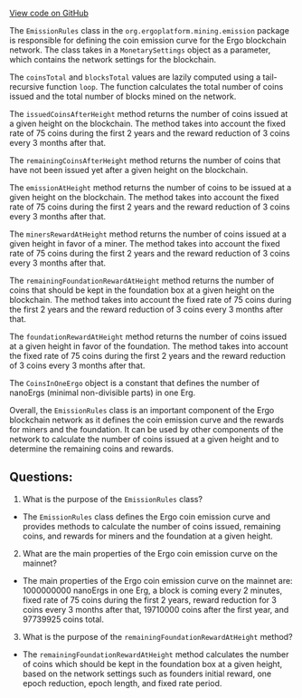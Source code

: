 [View code on GitHub](sigmastate-interpreterhttps://github.com/ScorexFoundation/sigmastate-interpreter/interpreter/shared/src/main/scala/org/ergoplatform/mining/emission/EmissionRules.scala)

The `EmissionRules` class in the `org.ergoplatform.mining.emission` package is responsible for defining the coin emission curve for the Ergo blockchain network. The class takes in a `MonetarySettings` object as a parameter, which contains the network settings for the blockchain. 

The `coinsTotal` and `blocksTotal` values are lazily computed using a tail-recursive function `loop`. The function calculates the total number of coins issued and the total number of blocks mined on the network. 

The `issuedCoinsAfterHeight` method returns the number of coins issued at a given height on the blockchain. The method takes into account the fixed rate of 75 coins during the first 2 years and the reward reduction of 3 coins every 3 months after that. 

The `remainingCoinsAfterHeight` method returns the number of coins that have not been issued yet after a given height on the blockchain. 

The `emissionAtHeight` method returns the number of coins to be issued at a given height on the blockchain. The method takes into account the fixed rate of 75 coins during the first 2 years and the reward reduction of 3 coins every 3 months after that. 

The `minersRewardAtHeight` method returns the number of coins issued at a given height in favor of a miner. The method takes into account the fixed rate of 75 coins during the first 2 years and the reward reduction of 3 coins every 3 months after that. 

The `remainingFoundationRewardAtHeight` method returns the number of coins that should be kept in the foundation box at a given height on the blockchain. The method takes into account the fixed rate of 75 coins during the first 2 years and the reward reduction of 3 coins every 3 months after that. 

The `foundationRewardAtHeight` method returns the number of coins issued at a given height in favor of the foundation. The method takes into account the fixed rate of 75 coins during the first 2 years and the reward reduction of 3 coins every 3 months after that. 

The `CoinsInOneErgo` object is a constant that defines the number of nanoErgs (minimal non-divisible parts) in one Erg. 

Overall, the `EmissionRules` class is an important component of the Ergo blockchain network as it defines the coin emission curve and the rewards for miners and the foundation. It can be used by other components of the network to calculate the number of coins issued at a given height and to determine the remaining coins and rewards.
## Questions: 
 1. What is the purpose of the `EmissionRules` class?
- The `EmissionRules` class defines the Ergo coin emission curve and provides methods to calculate the number of coins issued, remaining coins, and rewards for miners and the foundation at a given height.

2. What are the main properties of the Ergo coin emission curve on the mainnet?
- The main properties of the Ergo coin emission curve on the mainnet are: 1000000000 nanoErgs in one Erg, a block is coming every 2 minutes, fixed rate of 75 coins during the first 2 years, reward reduction for 3 coins every 3 months after that, 19710000 coins after the first year, and 97739925 coins total.

3. What is the purpose of the `remainingFoundationRewardAtHeight` method?
- The `remainingFoundationRewardAtHeight` method calculates the number of coins which should be kept in the foundation box at a given height, based on the network settings such as founders initial reward, one epoch reduction, epoch length, and fixed rate period.